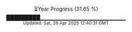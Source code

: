 <p align="center">
⏳Year Progress (31.65 %) <br>
█████████▁▁▁▁▁▁▁▁▁▁▁▁▁▁▁▁▁▁▁▁▁ <br>
<sub>Updated: Sat, 26 Apr 2025 12:40:31 GMT</sub>
</p>

